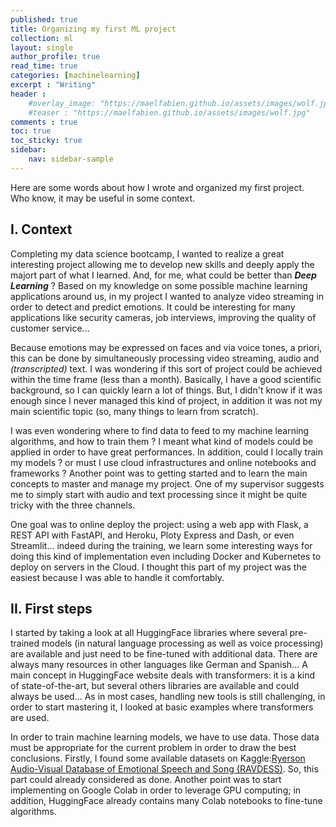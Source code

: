 ```yaml
---
published: true
title: Organizing my first ML project
collection: ml
layout: single
author_profile: true
read_time: true
categories: [machinelearning]
excerpt : "Writing"
header :
    #overlay_image: "https://maelfabien.github.io/assets/images/wolf.jpg"
    #teaser : "https://maelfabien.github.io/assets/images/wolf.jpg"
comments : true
toc: true
toc_sticky: true
sidebar:
    nav: sidebar-sample
---
```


<!--src="https://cdn.mathjax.org/mathjax/latest/MathJax.js?config=TeX-MML-AM_CHTML">
</script> -->

Here are some words about how I wrote and organized my first project. Who know, it may be useful in some context.

## I. Context

Completing my data science bootcamp, I wanted to realize a great interesting project allowing me to develop new skills and deeply apply the majort part of what I learned. And, for me, what could be better than ***Deep Learning*** ? Based on my knowledge on some possible machine learning applications around us, in my project I wanted to analyze video streaming in order to detect and predict emotions. It could be interesting for many applications like security cameras, job interviews, improving the quality of customer service...

Because emotions may be expressed on faces and via voice tones, a priori, this can be done by simultaneously processing video streaming, audio and *(transcripted)* text. I was wondering if this sort of project could be achieved within the time frame (less than a month). Basically, I have a good scientific background, so I can quickly learn a lot of things. But, I didn't know if it was enough since I never managed this kind of project, in addition it was not my main scientific topic (so, many things to learn from scratch).

I was even wondering where to find data to feed to my machine learning algorithms, and how to train them ? I meant what kind of models could be applied in order to have great performances. In addition, could I locally train my models ? or must I use cloud infrastructures and online notebooks and frameworks ? Another point was to getting started and to learn the main concepts to master and manage my project. One of my supervisor suggests me to simply start with audio and text processing since it might be quite tricky with the three channels.

One goal was to online deploy the project: using a web app with Flask, a REST API with FastAPI, and Heroku, Ploty Express and Dash, or even Streamlit... indeed during the training, we learn some interesting ways for doing this kind of implementation even including Docker and Kubernetes to deploy on servers in the Cloud. I thought this part of my project was the easiest because I was able to handle it comfortably.

## II. First steps

I started by taking a look at all HuggingFace libraries where several pre-trained models (in natural language processing as well as voice processing) are available and just need to be fine-tuned with additional data. There are always many resources in other languages like German and Spanish... A main concept in HuggingFace website deals with transformers: it is a kind of state-of-the-art, but several others libraries are available and could always be used... As in most cases, handling new tools is still challenging, in order to start mastering it, I looked at basic examples where transformers are used.

In order to train machine learning models, we have to use data. Those data must be appropriate for the current problem in order to draw the best conclusions. Firstly, I found some available datasets on Kaggle:[Ryerson Audio-Visual Database of Emotional Speech and Song (RAVDESS)]('https://zenodo.org/record/1188976#.YF5glC1Q2Rs'). So, this part could already considered as done. Another point was to start implementing on Google Colab in order to leverage GPU computing; in addition, HuggingFace already contains many Colab notebooks to fine-tune algorithms.
